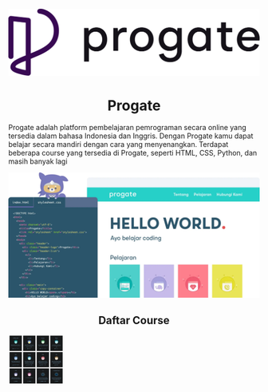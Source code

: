 <p align="center">
  <a href='https://progate.com/'><img src="README/progate.png"></a>
</p>

<h1 align="center">Progate</h1>

<p>Progate adalah platform pembelajaran pemrograman secara online yang tersedia dalam bahasa Indonesia dan Inggris. Dengan Progate kamu dapat belajar secara mandiri dengan cara yang menyenangkan. Terdapat beberapa course yang tersedia di Progate, seperti HTML, CSS, Python, dan masih banyak lagi</p>

![Hal](README/Hello.webp)

<h2 align="center">Daftar Course</h2>
<img src='README/Languages.png' align="center" height="100"/>


